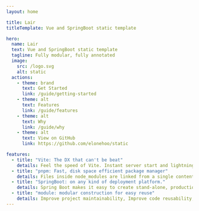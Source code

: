 ```yaml
---
layout: home

title: Lair
titleTemplate: Vue and SpringBoot static template

hero:
  name: Lair
  text: Vue and SpringBoot static template
  tagline: Fully modular, fully annotated
  image:
    src: /logo.svg
    alt: static
  actions:
    - theme: brand
      text: Get Started
      link: /guide/getting-started
    - theme: alt
      text: Features
      link: /guide/features
    - theme: alt
      text: Why
      link: /guide/why
    - theme: alt
      text: View on GitHub
      link: https://github.com/elonehoo/static

features:
  - title: "Vite: The DX that can't be beat"
    details: Feel the speed of Vite. Instant server start and lightning fast HMR that stays fast regardless of the app size.
  - title: "pnpm: Fast, disk space efficient package manager"
    details: Files inside node_modules are linked from a single content-addressable storage.
  - title: "SpringBoot: on any kind of deployment platform."
    details: Spring Boot makes it easy to create stand-alone, production-grade Spring based Applications that you can "just run".
  - title: "module: modular construction for easy reuse"
    details: Improve project maintainability, Improve code reusability, resolve naming conflicts.
---
```

